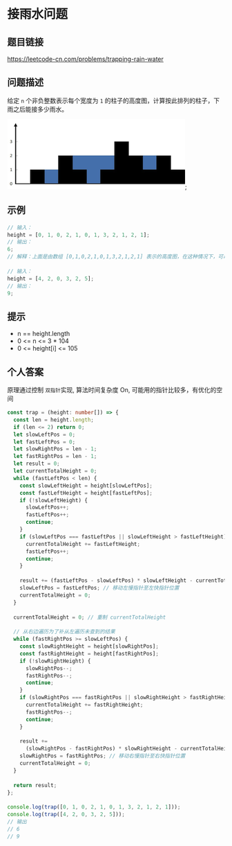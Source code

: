 # 接雨水问题

## 题目链接

<https://leetcode-cn.com/problems/trapping-rain-water>

## 问题描述

给定 `n` 个非负整数表示每个宽度为 `1` 的柱子的高度图，计算按此排列的柱子，下雨之后能接多少雨水。

![rain](../../assets/interview-questions/array/q8/rain.png);

## 示例

```js
// 输入：
height = [0, 1, 0, 2, 1, 0, 1, 3, 2, 1, 2, 1];
// 输出：
6;
// 解释：上面是由数组 [0,1,0,2,1,0,1,3,2,1,2,1] 表示的高度图，在这种情况下，可以接 6 个单位的雨水（蓝色部分表示雨水）。

// 输入：
height = [4, 2, 0, 3, 2, 5];
// 输出：
9;
```

## 提示

- n == height.length
- 0 <= n <= 3 \* 104
- 0 <= height[i] <= 105

## 个人答案

原理通过控制 `双指针`实现, 算法时间复杂度 On, 可能用的指针比较多，有优化的空间

```ts
const trap = (height: number[]) => {
  const len = height.length;
  if (len <= 2) return 0;
  let slowLeftPos = 0;
  let fastLeftPos = 0;
  let slowRightPos = len - 1;
  let fastRightPos = len - 1;
  let result = 0;
  let currentTotalHeight = 0;
  while (fastLeftPos < len) {
    const slowLeftHeight = height[slowLeftPos];
    const fastLeftHeight = height[fastLeftPos];
    if (!slowLeftHeight) {
      slowLeftPos++;
      fastLeftPos++;
      continue;
    }
    if (slowLeftPos === fastLeftPos || slowLeftHeight > fastLeftHeight) {
      currentTotalHeight += fastLeftHeight;
      fastLeftPos++;
      continue;
    }

    result += (fastLeftPos - slowLeftPos) * slowLeftHeight - currentTotalHeight;
    slowLeftPos = fastLeftPos; // 移动左慢指针至左快指针位置
    currentTotalHeight = 0;
  }

  currentTotalHeight = 0; // 重制 currentTotalHeight

  // 从右边遍历为了补从左遍历未查到的结果
  while (fastRightPos >= slowLeftPos) {
    const slowRightHeight = height[slowRightPos];
    const fastRightHeight = height[fastRightPos];
    if (!slowRightHeight) {
      slowRightPos--;
      fastRightPos--;
      continue;
    }
    if (slowRightPos === fastRightPos || slowRightHeight > fastRightHeight) {
      currentTotalHeight += fastRightHeight;
      fastRightPos--;
      continue;
    }

    result +=
      (slowRightPos - fastRightPos) * slowRightHeight - currentTotalHeight;
    slowRightPos = fastRightPos; // 移动右慢指针至右快指针位置
    currentTotalHeight = 0;
  }

  return result;
};

console.log(trap([0, 1, 0, 2, 1, 0, 1, 3, 2, 1, 2, 1]));
console.log(trap([4, 2, 0, 3, 2, 5]));
// 输出
// 6
// 9
```
